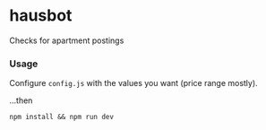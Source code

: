 # hausbot
Checks for apartment postings


### Usage
Configure `config.js` with the values you want (price range mostly).

...then

```npm install && npm run dev```
